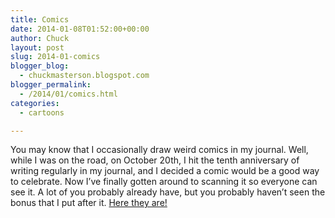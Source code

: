 ```yaml
---
title: Comics
date: 2014-01-08T01:52:00+00:00
author: Chuck
layout: post
slug: 2014-01-comics
blogger_blog:
  - chuckmasterson.blogspot.com
blogger_permalink:
  - /2014/01/comics.html
categories:
  - cartoons

---
```


You may know that I occasionally draw weird comics in my journal. Well, while I
was on the road, on October 20th, I hit the tenth anniversary of writing
regularly in my journal, and I decided a comic would be a good way to
celebrate. Now I’ve finally gotten around to scanning it so everyone can see
it. A lot of you probably already have, but you probably haven’t seen the bonus
that I put after it. [Here they are!](/assets/lg/10th-anniv-comics.pdf)

